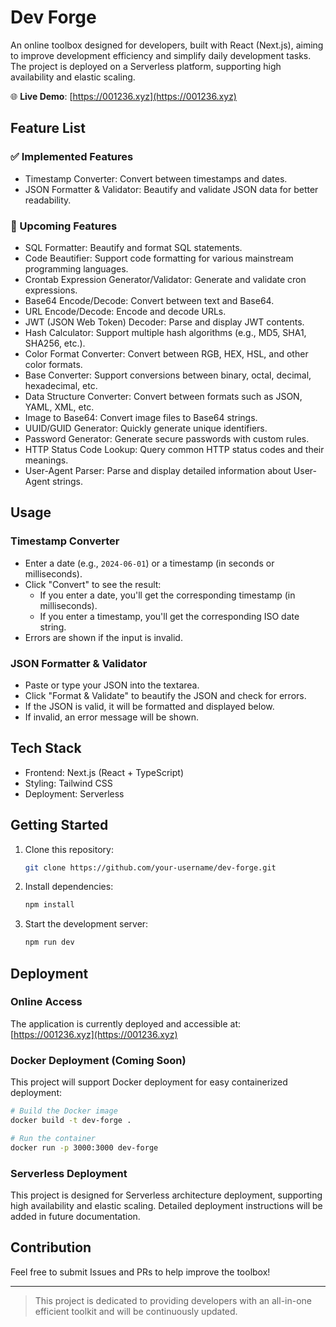 # Dev Forge

An online toolbox designed for developers, built with React (Next.js), aiming to improve development efficiency and simplify daily development tasks. The project is deployed on a Serverless platform, supporting high availability and elastic scaling.

🌐 **Live Demo**: [https://001236.xyz](https://001236.xyz)

## Feature List

### ✅ Implemented Features

- Timestamp Converter: Convert between timestamps and dates.
- JSON Formatter & Validator: Beautify and validate JSON data for better readability.

### 📝 Upcoming Features

- SQL Formatter: Beautify and format SQL statements.
- Code Beautifier: Support code formatting for various mainstream programming languages.
- Crontab Expression Generator/Validator: Generate and validate cron expressions.
- Base64 Encode/Decode: Convert between text and Base64.
- URL Encode/Decode: Encode and decode URLs.
- JWT (JSON Web Token) Decoder: Parse and display JWT contents.
- Hash Calculator: Support multiple hash algorithms (e.g., MD5, SHA1, SHA256, etc.).
- Color Format Converter: Convert between RGB, HEX, HSL, and other color formats.
- Base Converter: Support conversions between binary, octal, decimal, hexadecimal, etc.
- Data Structure Converter: Convert between formats such as JSON, YAML, XML, etc.
- Image to Base64: Convert image files to Base64 strings.
- UUID/GUID Generator: Quickly generate unique identifiers.
- Password Generator: Generate secure passwords with custom rules.
- HTTP Status Code Lookup: Query common HTTP status codes and their meanings.
- User-Agent Parser: Parse and display detailed information about User-Agent strings.

## Usage

### Timestamp Converter
- Enter a date (e.g., `2024-06-01`) or a timestamp (in seconds or milliseconds).
- Click "Convert" to see the result:
  - If you enter a date, you'll get the corresponding timestamp (in milliseconds).
  - If you enter a timestamp, you'll get the corresponding ISO date string.
- Errors are shown if the input is invalid.

### JSON Formatter & Validator
- Paste or type your JSON into the textarea.
- Click "Format & Validate" to beautify the JSON and check for errors.
- If the JSON is valid, it will be formatted and displayed below.
- If invalid, an error message will be shown.

## Tech Stack

- Frontend: Next.js (React + TypeScript)
- Styling: Tailwind CSS
- Deployment: Serverless

## Getting Started

1. Clone this repository:
   ```bash
   git clone https://github.com/your-username/dev-forge.git
   ```
2. Install dependencies:
   ```bash
   npm install
   ```
3. Start the development server:
   ```bash
   npm run dev
   ```

## Deployment

### Online Access
The application is currently deployed and accessible at: [https://001236.xyz](https://001236.xyz)

### Docker Deployment (Coming Soon)
This project will support Docker deployment for easy containerized deployment:

```bash
# Build the Docker image
docker build -t dev-forge .

# Run the container
docker run -p 3000:3000 dev-forge
```

### Serverless Deployment
This project is designed for Serverless architecture deployment, supporting high availability and elastic scaling. Detailed deployment instructions will be added in future documentation.

## Contribution

Feel free to submit Issues and PRs to help improve the toolbox!

---

> This project is dedicated to providing developers with an all-in-one efficient toolkit and will be continuously updated.
